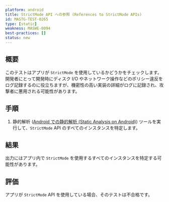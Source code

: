 ```yaml
---
platform: android
title: StrictMode API への参照 (References to StrictMode APIs)
id: MASTG-TEST-0265
type: [static]
weakness: MASWE-0094
best-practices: []
status: new
---
```


## 概要

このテストはアプリが `StrictMode` を使用しているかどうかをチェックします。開発者にとって開発時にディスク I/O やネットワーク操作などのポリシー違反をログ記録するのに役立ちますが、機密性の高い実装の詳細がログに記録され、攻撃者に悪用される可能性があります。

## 手順

1. 静的解析 ([Android での静的解析 (Static Analysis on Android)](../../../techniques/android/MASTG-TECH-0014.md)) ツールを実行して、`StrictMode` API のすべてのインスタンスを特定します。

## 結果

出力にはアプリ内で `StrictMode` を使用するすべてのインスタンスを特定する可能性があります。

## 評価

アプリが `StrictMode` API を使用している場合、そのテストは不合格です。
